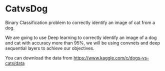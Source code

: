 # CatvsDog
Binary Classification problem to correctly identify an image of cat from a dog.

We are going to use Deep learning to correctly identify an image of a dog and cat with accuracy more than 95%,
we will be using convnets and deep sequential layers to achieve our objectives.

You can download the data from https://www.kaggle.com/c/dogs-vs-cats/data

